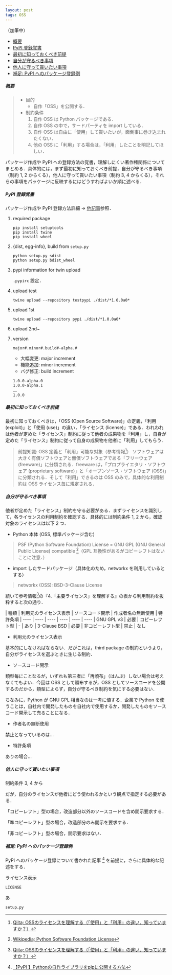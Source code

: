 ```yaml
---
layout: post
tags: OSS
---
```

（加筆中）


<!-- @import "[TOC]" {cmd="toc" depthFrom=2 depthTo=6 orderedList=false} -->

<!-- code_chunk_output -->

- [概要](#概要)
- [PyPI 登録覚書](#pypi-登録覚書)
- [最初に知っておくべき前提](#最初に知っておくべき前提)
- [自分が守るべき事項](#自分が守るべき事項)
- [他人に守って貰いたい事項](#他人に守って貰いたい事項)
- [補足: PyPI へのパッケージ登録例](#補足-pypi-へのパッケージ登録例)

<!-- /code_chunk_output -->


##### 概要

> + 目的
>   +   自作「OSS」を公開する．
> + 制約条件
>   1. 自作 OSS は Python パッケージである．
>   1. 自作 OSS の中で，サードパーティを import している．
>   1. 自作 OSS は自由に「使用」して貰いたいが，面倒事に巻き込まれたくない．
>   1. 他の OSS に「利用」する場合は，「利用」したことを明記してほしい．

パッケージ作成や PyPI への登録方法の覚書，理解しにくい著作権関係についてまとめる．具体的には，まず最初に知っておくべき前提，自分が守るべき事項（制約 1, 2 からくる），他人に守って貰いたい事項（制約 3, 4 からくる），それらの事項をパッケージに反映するにはどうすればよいか順に述べる．

##### PyPI 登録覚書

パッケージ作成や PyPI 登録方法詳細 → [他記事](https://qiita.com/c60evaporator/items/e1ecccab07a607487dcf)参照．

1. required package

    ```shell
    pip install setuptools
    pip install twine
    pip install wheel
    ```

1. {dist, egg-info}, build from `setup.py`

    ```shell
    python setup.py sdist
    python setup.py bdist_wheel
    ```

1. pypi information for twin upload

    `.pypirc` 設定．

1. upload test

    ```shell
    twine upload --repository testpypi ./dist/*1.0.0a0*
    ```

1. upload 1st

    ```shell
    twine upload --repository pypi ./dist/*1.0.0a0*
    ```

1. upload 2nd~


1. version

    `major#.minor#.build#-alpha.#`
    + 大幅変更: major increment
    + 機能追加: minor increment
    + バグ修正: build increment

    ```text
    1.0.0-alpha.0
    1.0.0-alpha.1
    ‥‥
    1.0.0
    ```

##### 最初に知っておくべき前提

最初に知っておくべきは，「OSS (Open Source Software)」の定義，「利用 (exploit)」と「使用 (use)」の違い，「ライセンス (license)」である．われわれは他者が定めた「ライセンス」制約に従って他者の成果物を「利用」し，自身が定めた「ライセンス」制約に従って自身の成果物を他者に「利用」してもらう．

> 前提知識: OSS 定義と「利用」可能な対象（参考情報[^1]）
> ソフトウェアは大きく有償ソフトウェアと無償ソフトウェアである「フリーウェア (freeware)」に分類される．freeware は，「プロプライエタリ・ソフトウェア (proprietary software)」と「オープンソース・ソフトウェア (OSS)」に分類される．そして「利用」できるのは OSS のみで，具体的な利用制約は OSS ライセンス毎に規定される．

##### 自分が守るべき事項

他者が定めた「ライセンス」制約を守る必要がある．まずライセンスを識別して，各ライセンスの利用制約を確認する．具体的には制約条件 1, 2 から，確認対象のライセンスは以下 2 つ．

+ Python 本体 (OSS, 標準パッケージ含む)

> PSF (Python Software Foundation) License = GNU GPL (GNU General Public License) compatible [^2]（GPL 互換性があるがコピーレフトはないことに注意．）

+ import したサードパッケージ（具体化のため，networkx を利用しているとする）

> networkx (OSS): BSD-3-Clause License

続いて参考情報[^1]の『4.「主要ライセンス」を理解する』の表から利用制約を抜粋すると次の通り．

| 種類 | 利用元のライセンス表示 | ソースコード開示 | 作成者名の無断使用 | 特許条項
| ---- | ---- | ---- | ---- | ---- | ----
| GNU GPL v3 | 必要 | コピーレフト型 | - | あり
| 3-Clause BSD | 必要 | 非コピーレフト型 | 禁止 | なし

+ 利用元のライセンス表示

基本的にしなければならない．だがこれは，third package の制約というより，自分がライセンスを選ぶときに生じる制約．

+ ソースコード開示

類型毎にことなるが，いずれも第三者に「再頒布」（はんぷ）しない場合は考えなくてもよい．今回は OSS として頒布するが，OSS としてソースコードを公開するのだから，類型によらず，自分が守るべき制約を気にする必要はない．

ちなみに，Python が GNU GPL 相当なのは一考に値する．企業で Python を使うことは，自社内で開発したものを自社内で使用するか，開発したものをソースコード開示して売ることになる．

+ 作者名の無断使用

禁止となっているのは…

+ 特許条項

ありの場合…

##### 他人に守って貰いたい事項

制約条件 3, 4 から

だが，自分のライセンスが他者にどう使われるかという観点で指定する必要がある．

「コピーレフト」型の場合，改造部分以外のソースコードを含め開示要求する．

「準コピーレフト」型の場合，改造部分のみ開示を要求する．

「非コピーレフト」型の場合，開示要求はない．

##### 補足: PyPI へのパッケージ登録例

PyPI へのパッケージ登録について書かれた記事 [^3] を前提に，さらに具体的な記述をする．

ライセンス表示

```Text
LICENSE
```

あ

```Text
setup.py
```

[^1]: [Qiita; OSSのライセンスを理解する（「使用」と「利用」の違い、知っていますか？）](https://qiita.com/bremen/items/c5aa9446e73aa4bc1de0)
[^2]: [Wikipedia; Python Software Foundation License](https://ja.wikipedia.org/wiki/Python_Software_Foundation_License)
[^3]: [【PyPI 】Pythonの自作ライブラリをpipに公開する方法](https://qiita.com/c60evaporator/items/e1ecccab07a607487dcf)